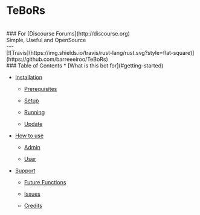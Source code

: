 # TeBoRs
<br>
### For [Discourse Forums](http://discourse.org)
<br>
Simple, Useful and OpenSource
<br>
---
<br>
[![Travis](https://img.shields.io/travis/rust-lang/rust.svg?style=flat-square)](https://github.com/barreeeiroo/TeBoRs)
<br>
### Table of Contents
* [What is this bot for](#getting-started)

* [Installation](#writing-your-first-bot)

  * [Prerequisites](#prerequisites)
  
  * [Setup](#seup)
  
  * [Running](#running)
  
  * [Update](#update)
  
* [How to use](#how-to-use)

  * [Admin](#admin)
  
  * [User](#user)
  
* [Support](#support)

  * [Future Functions](#future-functions)
  
  * [Issues](#issues)
  
  * [Credits](#credits)
